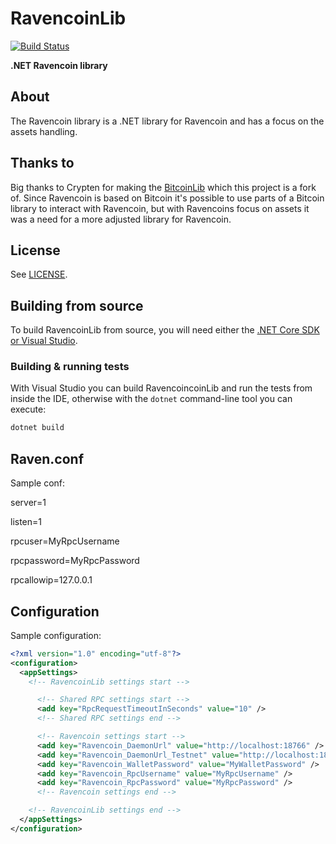 ﻿# RavencoinLib
[![Build Status](https://dev.azure.com/tech0152/RavencoinLib/_apis/build/status/wivtech.ravencoinlib?branchName=master)](https://dev.azure.com/tech0152/RavencoinLib/_build/latest?definitionId=2&branchName=master)

**.NET Ravencoin library**

## About
The Ravencoin library is a .NET library for Ravencoin and has a focus on the assets handling.

## Thanks to
Big thanks to Crypten for making the [BitcoinLib](https://github.com/cryptean/bitcoinlib) which this project is a fork of.
Since Ravencoin is based on Bitcoin it's possible to use parts of a Bitcoin library to interact with Ravencoin, but with Ravencoins focus on assets it was a need for a more adjusted library for Ravencoin.

## License

See [LICENSE](LICENSE).

## Building from source

To build RavencoinLib from source, you will need either the
[.NET Core SDK or Visual Studio](https://www.microsoft.com/net/download/).

### Building & running tests

With Visual Studio you can build RavencoincoinLib and run the tests
from inside the IDE, otherwise with the `dotnet` command-line
tool you can execute:

```sh
dotnet build
```

## Raven.conf

Sample conf:

server=1

listen=1

rpcuser=MyRpcUsername

rpcpassword=MyRpcPassword

rpcallowip=127.0.0.1

## Configuration

Sample configuration:

```xml
﻿<?xml version="1.0" encoding="utf-8"?>
<configuration>
  <appSettings>
    <!-- RavencoinLib settings start -->

      <!-- Shared RPC settings start -->
      <add key="RpcRequestTimeoutInSeconds" value="10" />
      <!-- Shared RPC settings end -->

      <!-- Ravencoin settings start -->
      <add key="Ravencoin_DaemonUrl" value="http://localhost:18766" />
      <add key="Ravencoin_DaemonUrl_Testnet" value="http://localhost:18766" />
      <add key="Ravencoin_WalletPassword" value="MyWalletPassword" />
      <add key="Ravencoin_RpcUsername" value="MyRpcUsername" />
      <add key="Ravencoin_RpcPassword" value="MyRpcPassword" />
      <!-- Ravencoin settings end -->

    <!-- RavencoinLib settings end -->
  </appSettings>
</configuration>
```
